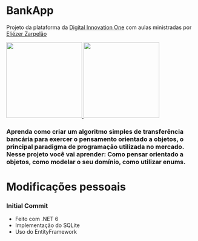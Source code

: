 # BankApp

Projeto da plataforma da <a href="https://web.dio.me/">Digital Innovation One</a> com aulas ministradas por <a href="https://www.linkedin.com/in/eliezerzarpelao/">Eliézer Zarpelão</a>

<div>
<a href="https://www.linkedin.com/in/eliezerzarpelao/">
<img height="200em" src="https://media-exp1.licdn.com/dms/image/C4D03AQHsnq7BGYUNAw/profile-displayphoto-shrink_800_800/0/1586898369985?e=1647475200&v=beta&t=IwyZuwjTzAZOllW6XuOG_N9N0ThnFzkMXGOdIv6E7Ks">
<img height="200em" src="https://hermes.digitalinnovation.one/site/images/cover_dio.jpg"></a>
</div>

### Aprenda como criar um algoritmo simples de transferência bancária para exercer o pensamento orientado a objetos, o principal paradigma de programação utilizada no mercado. Nesse projeto você vai aprender: Como pensar orientado a objetos, como modelar o seu domínio, como utilizar enums.

# Modificações pessoais

### Initial Commit

- Feito com .NET 6
- Implementação do SQLite
- Uso do EntityFramework
